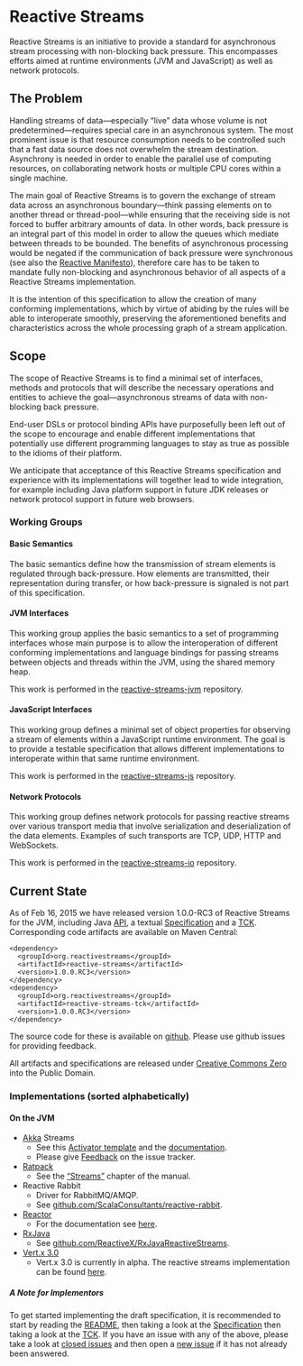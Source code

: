 # Reactive Streams

Reactive Streams is an initiative to provide a standard for asynchronous stream processing with non-blocking back pressure. This encompasses efforts aimed at runtime environments (JVM and JavaScript) as well as network protocols.

## The Problem

Handling streams of data—especially “live” data whose volume is not predetermined—requires special care in an asynchronous system. The most prominent issue is that resource consumption needs to be controlled such that a fast data source does not overwhelm the stream destination. Asynchrony is needed in order to enable the parallel use of computing resources, on collaborating network hosts or multiple CPU cores within a single machine.

The main goal of Reactive Streams is to govern the exchange of stream data across an asynchronous boundary—think passing elements on to another thread or thread-pool—while ensuring that the receiving side is not forced to buffer arbitrary amounts of data. In other words, back pressure is an integral part of this model in order to allow the queues which mediate between threads to be bounded. The benefits of asynchronous processing would be negated if the communication of back pressure were synchronous (see also the [Reactive Manifesto](http://reactivemanifesto.org/)), therefore care has to be taken to mandate fully non-blocking and asynchronous behavior of all aspects of a Reactive Streams implementation.

It is the intention of this specification to allow the creation of many conforming implementations, which by virtue of abiding by the rules will be able to interoperate smoothly, preserving the aforementioned benefits and characteristics across the whole processing graph of a stream application.

## Scope

The scope of Reactive Streams is to find a minimal set of interfaces, methods and protocols that will describe the necessary operations and entities to achieve the goal—asynchronous streams of data with non-blocking back pressure.

End-user DSLs or protocol binding APIs have purposefully been left out of the scope to encourage and enable different implementations that potentially use different programming languages to stay as true as possible to the idioms of their platform.

We anticipate that acceptance of this Reactive Streams specification and experience with its implementations will together lead to wide integration, for example including Java platform support in future JDK releases or network protocol support in future web browsers.

### Working Groups

#### Basic Semantics

The basic semantics define how the transmission of stream elements is regulated through back-pressure. How elements are transmitted, their representation during transfer, or how back-pressure is signaled is not part of this specification.

#### JVM Interfaces

This working group applies the basic semantics to a set of programming interfaces whose main purpose is to allow the interoperation of different conforming implementations and language bindings for passing streams between objects and threads within the JVM, using the shared memory heap.

This work is performed in the [reactive-streams-jvm](https://github.com/reactive-streams/reactive-streams-jvm/) repository.

#### JavaScript Interfaces

This working group defines a minimal set of object properties for observing a stream of elements within a JavaScript runtime environment. The goal is to provide a testable specification that allows different implementations to interoperate within that same runtime environment.

This work is performed in the [reactive-streams-js](https://github.com/reactive-streams/reactive-streams-js/) repository.

#### Network Protocols

This working group defines network protocols for passing reactive streams over various transport media that involve serialization and deserialization of the data elements. Examples of such transports are TCP, UDP, HTTP and WebSockets.

This work is performed in the [reactive-streams-io](https://github.com/reactive-streams/reactive-streams-io/) repository.

## Current State

As of Feb 16, 2015 we have released version 1.0.0-RC3 of Reactive Streams for the JVM, including Java [API](http://www.reactive-streams.org/reactive-streams-1.0.0.RC3-javadoc), a textual [Specification](https://github.com/reactive-streams/reactive-streams-jvm/blob/v1.0.0.RC3/README.md#specification) and a [TCK](http://www.reactive-streams.org/reactive-streams-tck-1.0.0.RC3-javadoc). Corresponding code artifacts are available on Maven Central:

    <dependency>
      <groupId>org.reactivestreams</groupId>
      <artifactId>reactive-streams</artifactId>
      <version>1.0.0.RC3</version>
    </dependency>
    <dependency>
      <groupId>org.reactivestreams</groupId>
      <artifactId>reactive-streams-tck</artifactId>
      <version>1.0.0.RC3</version>
    </dependency>

The source code for these is available on [github](https://github.com/reactive-streams/reactive-streams-jvm/tree/v1.0.0.RC3). Please use github issues for providing feedback.

All artifacts and specifications are released under [Creative Commons Zero](http://creativecommons.org/publicdomain/zero/1.0) into the Public Domain.

### Implementations (sorted alphabetically)

#### On the JVM

* [Akka](http://akka.io/) Streams
   * See this [Activator template](http://www.typesafe.com/activator/template/akka-stream-scala) and the [documentation](http://doc.akka.io/docs/akka-stream-and-http-experimental/1.0-M4/index.html).
   * Please give [Feedback](http://doc.akka.io/docs/akka/current/project/issue-tracking.html) on the issue tracker.
* [Ratpack](http://www.ratpack.io)
   * See the [“Streams”](http://www.ratpack.io/manual/current/streams.html) chapter of the manual.
* Reactive Rabbit
   * Driver for RabbitMQ/AMQP.
   * See [github.com/ScalaConsultants/reactive-rabbit](https://github.com/ScalaConsultants/reactive-rabbit).
* [Reactor](http://projectreactor.io/)
   * For the documentation see [here](http://projectreactor.io/docs/reference/streams.html).
* [RxJava](http://reactivex.io/)
   * See [github.com/ReactiveX/RxJavaReactiveStreams](https://github.com/ReactiveX/RxJavaReactiveStreams).
* [Vert.x 3.0](http://vertx.io)
   * Vert.x 3.0 is currently in alpha. The reactive streams implementation can be found [here](https://github.com/vert-x3/ext/tree/master/ext-reactive-streams).

##### A Note for Implementors

To get started implementing the draft specification, it is recommended to start by reading the [README](https://github.com/reactive-streams/reactive-streams-jvm/blob/v1.0.0.RC3/README.md), then taking a look at the [Specification](https://github.com/reactive-streams/reactive-streams-jvm/blob/v1.0.0.RC3/README.md#specification) then taking a look at the [TCK](https://github.com/reactive-streams/reactive-streams-jvm/tree/v1.0.0.RC3/tck). If you have an issue with any of the above, please take a look at [closed issues](https://github.com/reactive-streams/reactive-streams/issues?page=1&state=closed) and then open a [new issue](https://github.com/reactive-streams/reactive-streams/issues/new) if it has not already been answered.
